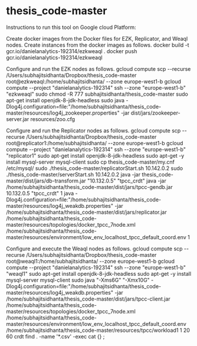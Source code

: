 # thesis_code-master

Instructions to run this tool on Google cloud Platform:

Create docker images from the Docker files for EZK, Replicator, and Weaql nodes.
Create instances from the docker images as follows.
docker build -t gcr.io/danielanalytics-192314/ezkweaql .
docker push gcr.io/danielanalytics-192314/ezkweaql


Configure and run the EZK nodes as follows.
gcloud compute scp --recurse /Users/subhajitsidhanta/Dropbox/thesis_code-master root@ezkweaql:/home/subhajitsidhanta/ --zone europe-west1-b
gcloud compute --project "danielanalytics-192314" ssh --zone "europe-west1-b" "ezkweaql"
 sudo chmod -R 777 subhajitsidhanta/thesis_code-master
sudo apt-get install openjdk-8-jdk-headless
sudo java -Dlog4j.configuration=file:"/home/subhajitsidhanta/thesis_code-master/resources/log4j_zookeeper.properties" -jar dist/jars/zookeeper-server.jar resources/zoo.cfg

Configure and run the Replicator nodes as follows.
gcloud compute scp --recurse /Users/subhajitsidhanta/Dropbox/thesis_code-master root@replicator1:/home/subhajitsidhanta/ --zone europe-west1-b
gcloud compute --project "danielanalytics-192314" ssh --zone "europe-west1-b" "replicator1"
sudo apt-get install openjdk-8-jdk-headless
sudo  apt-get -y install mysql-server mysql-client
sudo cp thesis_code-master/my.cnf /etc/mysql/
sudo ./thesis_code-master/replicatorStart.sh 10.142.0.2
sudo ./thesis_code-master/serverStart.sh 10.142.0.2
java -jar thesis_code-master/dist/jars/db-transform.jar "10.132.0.5" "tpcc_crdt"
java -jar /home/subhajitsidhanta/thesis_code-master/dist/jars/tpcc-gendb.jar 10.132.0.5 "tpcc_crdt" 1
java -Dlog4j.configuration=file:"/home/subhajitsidhanta/thesis_code-master/resources/log4j_weakdb.properties" -jar /home/subhajitsidhanta/thesis_code-master/dist/jars/replicator.jar /home/subhajitsidhanta/thesis_code-master/resources/topologies/docker_tpcc_7node.xml /home/subhajitsidhanta/thesis_code-master/resources/environment/low_env_localhost_tpcc_default_coord.env 1

Configure and execute the Weaql nodes as follows.
gcloud compute scp --recurse /Users/subhajitsidhanta/Dropbox/thesis_code-master root@weaql1:/home/subhajitsidhanta/ --zone europe-west1-b
gcloud compute --project "danielanalytics-192314" ssh --zone "europe-west1-b" "weaql1"
sudo apt-get install openjdk-8-jdk-headless
sudo  apt-get -y install mysql-server mysql-client
sudo java "-Xms6G" "-Xmx10G" -Dlog4j.configuration=file:"/home/subhajitsidhanta/thesis_code-master/resources/log4j_weakdb.properties" -jar /home/subhajitsidhanta/thesis_code-master/dist/jars/tpcc-client.jar /home/subhajitsidhanta/thesis_code-master/resources/topologies/docker_tpcc_7node.xml /home/subhajitsidhanta/thesis_code-master/resources/environment/low_env_localhost_tpcc_default_coord.env /home/subhajitsidhanta/thesis_code-master/resources/tpcc/workload1 1 20 60 crdt
 find . -name '*.csv' -exec cat {} \;
